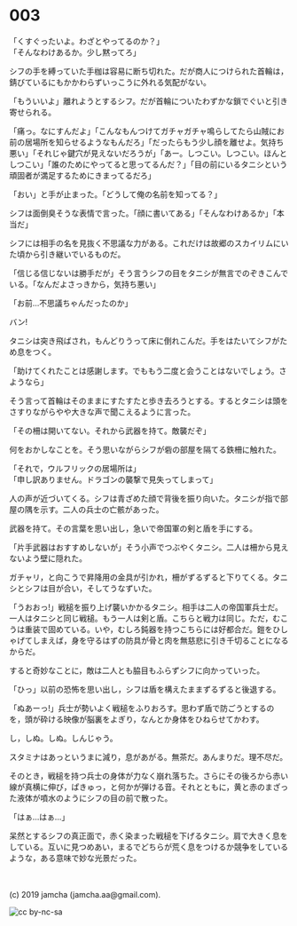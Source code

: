 

# 003

「くすぐったいよ。わざとやってるのか？」  
「そんなわけあるか。少し黙ってろ」

シフの手を縛っていた手枷は容易に断ち切れた。だが商人につけられた首輪は，錆びているにもかかわらずいっこうに外れる気配がない。

「もういいよ」離れようとするシフ。だが首輪についたわずかな鎖でぐいと引き寄せられる。

「痛っ。なにすんだよ」「こんなもんつけてガチャガチャ鳴らしてたら山賊にお前の居場所を知らせるようなもんだろ」「だったらもう少し顔を離せよ。気持ち悪い」「それじゃ鍵穴が見えないだろうが」「あー。しつこい。しつこい。ほんとしつこい」「誰のためにやってると思ってるんだ？」「目の前にいるタニシという頑固者が満足するためにきまってるだろ」

「おい」と手が止まった。「どうして俺の名前を知ってる？」

シフは面倒臭そうな表情で言った。「顔に書いてある」「そんなわけあるか」「本当だ」

シフには相手の名を見抜く不思議な力がある。これだけは故郷のスカイリムにいた頃から引き継いでいるものだ。

「信じる信じないは勝手だが」そう言うシフの目をタニシが無言でのぞきこんでいる。「なんだよさっきから，気持ち悪い」

「お前…不思議ちゃんだったのか」

バン!

タニシは突き飛ばされ，もんどりうって床に倒れこんだ。手をはたいてシフがため息をつく。

「助けてくれたことは感謝します。でももう二度と会うことはないでしょう。さようなら」

そう言って首輪はそのままにすたすたと歩き去ろうとする。するとタニシは頭をさすりながらやや大きな声で聞こえるように言った。

「その柵は開いてない。それから武器を持て。敵襲だぞ」

何をおかしなことを。そう思いながらシフが砦の部屋を隔てる鉄柵に触れた。

「それで，ウルフリックの居場所は」  
「申し訳ありません。ドラゴンの襲撃で見失ってしまって」

人の声が近づいてくる。シフは青ざめた顔で背後を振り向いた。タニシが指で部屋の隅を示す。二人の兵士の亡骸があった。

武器を持て。その言葉を思い出し，急いで帝国軍の剣と盾を手にする。

「片手武器はおすすめしないが」そう小声でつぶやくタニシ。二人は柵から見えないよう壁に隠れた。

ガチャリ，と向こうで昇降用の金具が引かれ，柵がずるずると下りてくる。タニシとシフは目が合い，そしてうなずいた。

「うおおっ!」戦槌を振り上げ襲いかかるタニシ。相手は二人の帝国軍兵士だ。一人はタニシと同じ戦槌。もう一人は剣と盾。こちらと戦力は同じ。ただ，むこうは重装で固めている。いや，むしろ鈍器を持つこちらには好都合だ。鎧をひしゃげてしまえば，身を守るはずの防具が骨と肉を無慈悲に引き千切ることになるからだ。

すると奇妙なことに，敵は二人とも脇目もふらずシフに向かっていった。

「ひっ」以前の恐怖を思い出し，シフは盾を構えたままずるずると後退する。

「ぬあーっ!」兵士が勢いよく戦槌をふりおろす。思わず盾で防ごうとするのを，頭が砕ける映像が脳裏をよぎり，なんとか身体をひねらせてかわす。

し，しぬ。しぬ。しんじゃう。

スタミナはあっというまに減り，息があがる。無茶だ。あんまりだ。理不尽だ。

そのとき，戦槌を持つ兵士の身体が力なく崩れ落ちた。さらにその後ろから赤い線が真横に伸び，ぱきゅっ，と何かが弾ける音。それとともに，黄と赤のまざった液体が噴水のようにシフの目の前で散った。

「はぁ…はぁ…」

呆然とするシフの真正面で，赤く染まった戦槌を下げるタニシ。肩で大きく息をしている。互いに見つめあい，まるでどちらが荒く息をつけるか競争をしているような，ある意味で妙な光景だった。

<br>
<br>
(c) 2019 jamcha (jamcha.aa@gmail.com).

![cc by-nc-sa](https://i.creativecommons.org/l/by-nc-sa/4.0/88x31.png)

